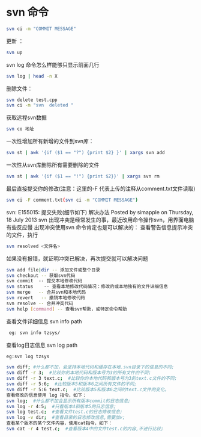 # svn 命令
```sh
svn ci -m "COMMIT MESSAGE"
```

更新 ：
```sh
svn up
```

svn log 命令怎么样能够只显示前面几行
```sh
svn log | head -n X
```

删除文件：
```sh
svn delete test.cpp
svn ci -m "svn  deleted "
```

获取远程svn数据
```sh
svn co 地址
```
一次性增加所有新增的文件到svn库：
```sh
svn st | awk '{if ($1 == "?") {print $2} }' | xargs svn add
```

一次性从svn库删除所有需要删除的文件
```sh
svn st | awk '{if ($1 == "!") {print $2}}' | xargs svn rm
```

最后直接提交你的修改(注意：这里的-F 代表上传的注释从comment.txt文件读取)
```sh
svn ci -F comment.txt(svn ci -m "COMMIT MESSAGE")
```

svn: E155015: 提交失败(细节如下) 解决办法
Posted by simapple on Thursday, 18 July 2013
svn 出现冲突是经常发生的事，最近改用命令操作svn，用界面电脑有些反应慢
出现冲突使用svn 命令肯定也是可以解决的：
查看警告信息提示冲突的文件，执行
```sh
svn resolved <文件名>
```
如果没有报错，就证明冲突已解决，再次提交就可以解决问题
```sh
svn add file|dir -- 添加文件或整个目录
svn checkout -- 获取svn代码
svn commit  -- 提交本地修改代码
svn status    -- 查看本地修改代码情况：修改的或本地独有的文件详细信息
svn merge   -- 合并svn和本地代码
svn revert   -- 撤销本地修改代码
svn resolve -- 合并冲突代码
svn help [command] -- 查看svn帮助，或特定命令帮助
```

查看文件详细信息 svn info path
```sh
 eg: svn info tzsys/
```

查看log日志信息 svn log path
```sh
eg:svn log tzsys
```
```sh
svn diff; #什么都不加，会坚持本地代码和缓存在本地.svn目录下的信息的不同;
svn diff -r 3;  #比较你的本地代码和版本号为3的所有文件的不同;
svn diff -r 3 text.c;  #比较你的本地代码和版本号为3的text.c文件的不同;
svn diff -r 5:6;  #比较版本5和版本6之间所有文件的不同;
svn diff -r 5:6 text.c;  #比较版本5和版本6之间的text.c文件的变化。
查看修改的信息使用 log 指令，如下：
svn log;  #什么都不加会显示所有版本commit的日志信息;
svn log -r 4:5;  #只看版本4和版本5的日志信息;
svn log test.c;  #查看文件test.c的日志修改信息;
svn log -v dir;  #查看目录的日志修改信息,需要加v;
查看某个版本的某个文件内容，使用cat指令，如下：
svn cat -r 4 test.c;  #查看版本4中的文件test.c的内容,不进行比较;
```